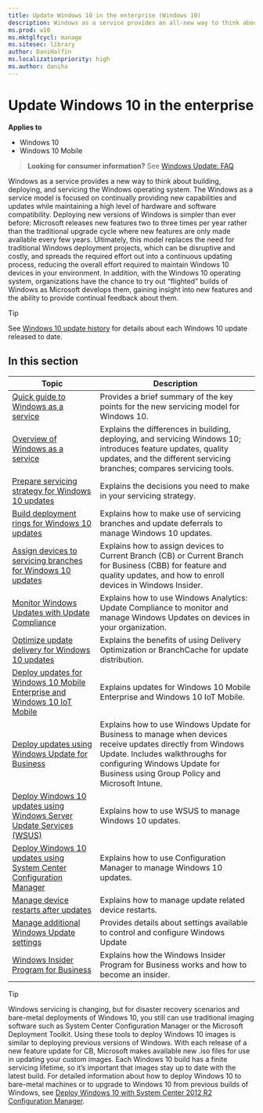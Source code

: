 ```yaml
---
title: Update Windows 10 in the enterprise (Windows 10)
description: Windows as a service provides an all-new way to think about building, deploying, and servicing Windows 10.
ms.prod: w10
ms.mktglfcycl: manage
ms.sitesec: library
author: DaniHalfin
ms.localizationpriority: high
ms.author: daniha
---
```


# Update Windows 10 in the enterprise


**Applies to**

- Windows 10
- Windows 10 Mobile

> **Looking for consumer information?** See [Windows Update: FAQ](https://support.microsoft.com/help/12373/windows-update-faq) 

Windows as a service provides a new way to think about building, deploying, and servicing the Windows operating system. The Windows as a service model is focused on continually providing new capabilities and updates while maintaining a high level of hardware and software compatibility. Deploying new versions of Windows is simpler than ever before: Microsoft releases new features two to three times per year rather than the traditional upgrade cycle where new features are only made available every few years. Ultimately, this model replaces the need for traditional Windows deployment projects, which can be disruptive and costly, and spreads the required effort out into a continuous updating process, reducing the overall effort required to maintain Windows 10 devices in your environment. In addition, with the Windows 10 operating system, organizations have the chance to try out “flighted” builds of Windows as Microsoft develops them, gaining insight into new features and the ability to provide continual feedback about them. 

>[!TIP]
>See [Windows 10 update history](https://support.microsoft.com/help/12387/windows-10-update-history) for details about each Windows 10 update released to date. 

 

## In this section

| Topic | Description|
| --- | --- |
| [Quick guide to Windows as a service](waas-quick-start.md) | Provides a brief summary of the key points for the new servicing model for Windows 10. |
| [Overview of Windows as a service](waas-overview.md) | Explains the differences in building, deploying, and servicing Windows 10; introduces feature updates, quality updates, and the different servicing branches; compares servicing tools. |
| [Prepare servicing strategy for Windows 10 updates](waas-servicing-strategy-windows-10-updates.md) | Explains the decisions you need to make in your servicing strategy.  |
| [Build deployment rings for Windows 10 updates](waas-deployment-rings-windows-10-updates.md) | Explains how to make use of servicing branches and update deferrals to manage Windows 10 updates.  |
| [Assign devices to servicing branches for Windows 10 updates](waas-servicing-branches-windows-10-updates.md) | Explains how to assign devices to Current Branch (CB) or Current Branch for Business (CBB) for feature and quality updates, and how to enroll devices in Windows Insider. |
| [Monitor Windows Updates with Update Compliance](update-compliance-monitor.md) | Explains how to use Windows Analytics: Update Compliance to monitor and manage Windows Updates on devices in your organization.  |
| [Optimize update delivery for Windows 10 updates](waas-optimize-windows-10-updates.md) | Explains the benefits of using Delivery Optimization or BranchCache for update distribution.  |
| [Deploy updates for Windows 10 Mobile Enterprise and Windows 10 IoT Mobile](waas-mobile-updates.md) | Explains updates for Windows 10 Mobile Enterprise and Windows 10 IoT Mobile. |
| [Deploy updates using Windows Update for Business](waas-manage-updates-wufb.md) | Explains how to use Windows Update for Business to manage when devices receive updates directly from Windows Update. Includes walkthroughs for configuring Windows Update for Business using Group Policy and Microsoft Intune.  |
| [Deploy Windows 10 updates using Windows Server Update Services (WSUS)](waas-manage-updates-wsus.md) | Explains how to use WSUS to manage Windows 10 updates. |
| [Deploy Windows 10 updates using System Center Configuration Manager](waas-manage-updates-configuration-manager.md) | Explains how to use Configuration Manager to manage Windows 10 updates.  |
| [Manage device restarts after updates](waas-restart.md) | Explains how to manage update related device restarts. |
| [Manage additional Windows Update settings](waas-wu-settings.md) | Provides details about settings available to control and configure Windows Update |
| [Windows Insider Program for Business](waas-windows-insider-for-business.md) | Explains how the Windows Insider Program for Business works and how to become an insider. |

>[!TIP]
>Windows servicing is changing, but for disaster recovery scenarios and bare-metal deployments of Windows 10, you still can use traditional imaging software such as System Center Configuration Manager or the Microsoft Deployment Toolkit. Using these tools to deploy Windows 10 images is similar to deploying previous versions of Windows.
>With each release of a new feature update for CB, Microsoft makes available new .iso files for use in updating your custom images. Each Windows 10 build has a finite servicing lifetime, so it’s important that images stay up to date with the latest build. For detailed information about how to deploy Windows 10 to bare-metal machines or to upgrade to Windows 10 from previous builds of Windows, see [Deploy Windows 10 with System Center 2012 R2 Configuration Manager](../deploy-windows-sccm/deploy-windows-10-with-system-center-2012-r2-configuration-manager.md).
